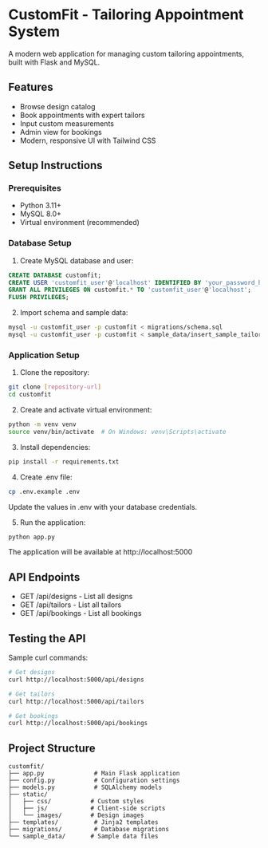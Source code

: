 # CustomFit - Tailoring Appointment System

A modern web application for managing custom tailoring appointments, built with Flask and MySQL.

## Features

- Browse design catalog
- Book appointments with expert tailors
- Input custom measurements
- Admin view for bookings
- Modern, responsive UI with Tailwind CSS

## Setup Instructions

### Prerequisites

- Python 3.11+
- MySQL 8.0+
- Virtual environment (recommended)

### Database Setup

1. Create MySQL database and user:

```sql
CREATE DATABASE customfit;
CREATE USER 'customfit_user'@'localhost' IDENTIFIED BY 'your_password_here';
GRANT ALL PRIVILEGES ON customfit.* TO 'customfit_user'@'localhost';
FLUSH PRIVILEGES;
```

2. Import schema and sample data:

```bash
mysql -u customfit_user -p customfit < migrations/schema.sql
mysql -u customfit_user -p customfit < sample_data/insert_sample_tailors.sql
```

### Application Setup

1. Clone the repository:

```bash
git clone [repository-url]
cd customfit
```

2. Create and activate virtual environment:

```bash
python -m venv venv
source venv/bin/activate  # On Windows: venv\Scripts\activate
```

3. Install dependencies:

```bash
pip install -r requirements.txt
```

4. Create .env file:

```bash
cp .env.example .env
```

Update the values in .env with your database credentials.

5. Run the application:

```bash
python app.py
```

The application will be available at http://localhost:5000

## API Endpoints

- GET /api/designs - List all designs
- GET /api/tailors - List all tailors
- GET /api/bookings - List all bookings

## Testing the API

Sample curl commands:

```bash
# Get designs
curl http://localhost:5000/api/designs

# Get tailors
curl http://localhost:5000/api/tailors

# Get bookings
curl http://localhost:5000/api/bookings
```

## Project Structure

```
customfit/
├── app.py              # Main Flask application
├── config.py           # Configuration settings
├── models.py           # SQLAlchemy models
├── static/
│   ├── css/           # Custom styles
│   ├── js/            # Client-side scripts
│   └── images/        # Design images
├── templates/          # Jinja2 templates
├── migrations/         # Database migrations
└── sample_data/       # Sample data files
```
